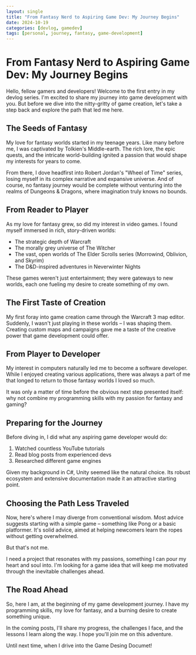 ```yaml
---
layout: single
title: "From Fantasy Nerd to Aspiring Game Dev: My Journey Begins"
date: 2024-10-19
categories: [devlog, gamedev]
tags: [personal, journey, fantasy, game-development]
---
```


# From Fantasy Nerd to Aspiring Game Dev: My Journey Begins

Hello, fellow gamers and developers! Welcome to the first entry in my devlog series. I'm excited to share my journey into game development with you. But before we dive into the nitty-gritty of game creation, let's take a step back and explore the path that led me here.

## The Seeds of Fantasy

My love for fantasy worlds started in my teenage years. Like many before me, I was captivated by Tolkien's Middle-earth. The rich lore, the epic quests, and the intricate world-building ignited a passion that would shape my interests for years to come.

From there, I dove headfirst into Robert Jordan's "Wheel of Time" series, losing myself in its complex narrative and expansive universe. And of course, no fantasy journey would be complete without venturing into the realms of Dungeons & Dragons, where imagination truly knows no bounds.

## From Reader to Player

As my love for fantasy grew, so did my interest in video games. I found myself immersed in rich, story-driven worlds:

- The strategic depth of Warcraft
- The morally grey universe of The Witcher
- The vast, open worlds of The Elder Scrolls series (Morrowind, Oblivion, and Skyrim)
- The D&D-inspired adventures in Neverwinter Nights

These games weren't just entertainment; they were gateways to new worlds, each one fueling my desire to create something of my own.

## The First Taste of Creation

My first foray into game creation came through the Warcraft 3 map editor. Suddenly, I wasn't just playing in these worlds – I was shaping them. Creating custom maps and campaigns gave me a taste of the creative power that game development could offer.

## From Player to Developer

My interest in computers naturally led me to become a software developer. While I enjoyed creating various applications, there was always a part of me that longed to return to those fantasy worlds I loved so much.

It was only a matter of time before the obvious next step presented itself: why not combine my programming skills with my passion for fantasy and gaming?

## Preparing for the Journey

Before diving in, I did what any aspiring game developer would do:

1. Watched countless YouTube tutorials
2. Read blog posts from experienced devs
3. Researched different game engines

Given my background in C#, Unity seemed like the natural choice. Its robust ecosystem and extensive documentation made it an attractive starting point.

## Choosing the Path Less Traveled

Now, here's where I may diverge from conventional wisdom. Most advice suggests starting with a simple game – something like Pong or a basic platformer. It's solid advice, aimed at helping newcomers learn the ropes without getting overwhelmed.

But that's not me.

I need a project that resonates with my passions, something I can pour my heart and soul into. I'm looking for a game idea that will keep me motivated through the inevitable challenges ahead.

## The Road Ahead

So, here I am, at the beginning of my game development journey. I have my programming skills, my love for fantasy, and a burning desire to create something unique.

In the coming posts, I'll share my progress, the challenges I face, and the lessons I learn along the way. I hope you'll join me on this adventure.

Until next time, when I drive into the Game Desing Documet!